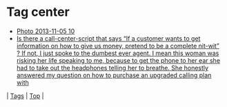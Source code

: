 <!--
title: Tag center
date: 2020-06-28T15:26:59.042Z
tags:
-->
# Tag center

 * [Photo 2013-11-05 10](66082413981.md)
 * [Is there a call-center-script that says “If a customer wants to get information on how to give us money, pretend to be a complete nit-wit” ? If not, I just spoke to the dumbest ever agent. I mean this woman was risking her life speaking to me, because to get the phone to her ear she had to take out the headphones telling her to breathe. She honestly answered my question on how to purchase an upgraded calling plan with](87095738604.md)

| [Tags](tags.md) | [Top](index.md) |
